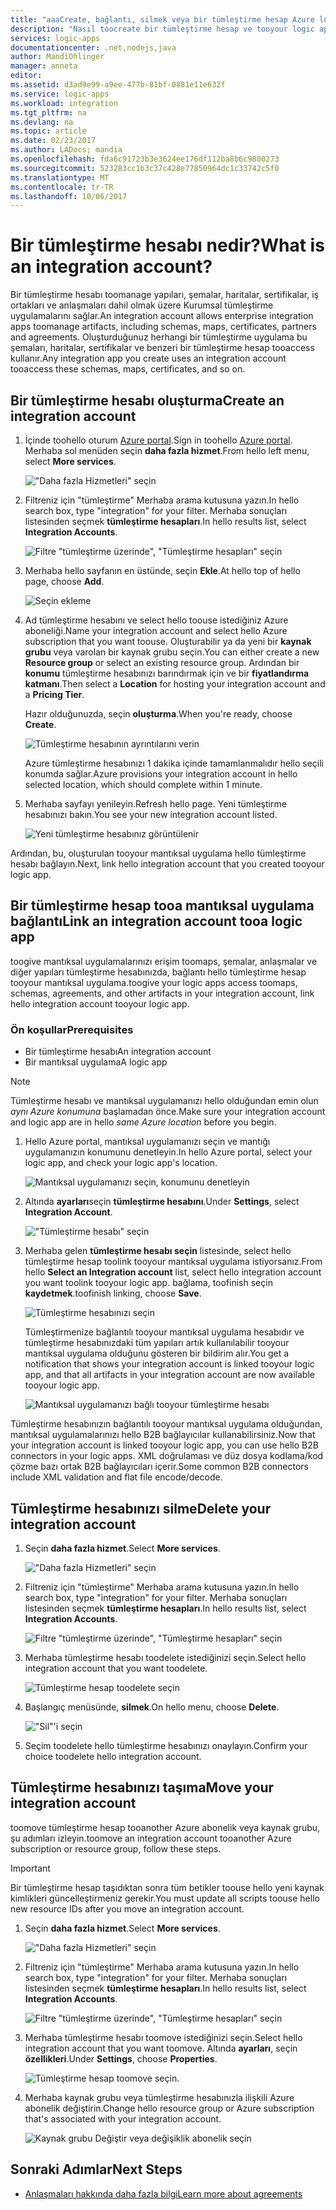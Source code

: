 ```yaml
---
title: "aaaCreate, bağlantı, silmek veya bir tümleştirme hesap Azure logic apps içinde taşımak | Microsoft Docs"
description: "Nasıl toocreate bir tümleştirme hesap ve tooyour logic apps Bağla"
services: logic-apps
documentationcenter: .net,nodejs,java
author: MandiOhlinger
manager: anneta
editor: 
ms.assetid: d3ad9e99-a9ee-477b-81bf-0881e11e632f
ms.service: logic-apps
ms.workload: integration
ms.tgt_pltfrm: na
ms.devlang: na
ms.topic: article
ms.date: 02/23/2017
ms.author: LADocs; mandia
ms.openlocfilehash: fda6c91723b3e3624ee176df112ba8b6c9800273
ms.sourcegitcommit: 523283cc1b3c37c428e77850964dc1c33742c5f0
ms.translationtype: MT
ms.contentlocale: tr-TR
ms.lasthandoff: 10/06/2017
---
```

# <a name="what-is-an-integration-account"></a><span data-ttu-id="c22fd-103">Bir tümleştirme hesabı nedir?</span><span class="sxs-lookup"><span data-stu-id="c22fd-103">What is an integration account?</span></span>

<span data-ttu-id="c22fd-104">Bir tümleştirme hesabı toomanage yapıları, şemalar, haritalar, sertifikalar, iş ortakları ve anlaşmaları dahil olmak üzere Kurumsal tümleştirme uygulamalarını sağlar.</span><span class="sxs-lookup"><span data-stu-id="c22fd-104">An integration account allows enterprise integration apps toomanage artifacts, including schemas, maps, certificates, partners and agreements.</span></span> <span data-ttu-id="c22fd-105">Oluşturduğunuz herhangi bir tümleştirme uygulama bu şemaları, haritalar, sertifikalar ve benzeri bir tümleştirme hesap tooaccess kullanır.</span><span class="sxs-lookup"><span data-stu-id="c22fd-105">Any integration app you create uses an integration account tooaccess these schemas, maps, certificates, and so on.</span></span>

## <a name="create-an-integration-account"></a><span data-ttu-id="c22fd-106">Bir tümleştirme hesabı oluşturma</span><span class="sxs-lookup"><span data-stu-id="c22fd-106">Create an integration account</span></span>

1.  <span data-ttu-id="c22fd-107">İçinde toohello oturum [Azure portal](http://portal.azure.com "Azure portal").</span><span class="sxs-lookup"><span data-stu-id="c22fd-107">Sign in toohello [Azure portal](http://portal.azure.com "Azure portal").</span></span> <span data-ttu-id="c22fd-108">Merhaba sol menüden seçin **daha fazla hizmet**.</span><span class="sxs-lookup"><span data-stu-id="c22fd-108">From hello left menu, select **More services**.</span></span>

    !["Daha fazla Hizmetleri" seçin](./media/logic-apps-enterprise-integration-accounts/account-1.png)

2. <span data-ttu-id="c22fd-110">Filtreniz için "tümleştirme" Merhaba arama kutusuna yazın.</span><span class="sxs-lookup"><span data-stu-id="c22fd-110">In hello search box, type "integration" for your filter.</span></span> <span data-ttu-id="c22fd-111">Merhaba sonuçları listesinden seçmek **tümleştirme hesapları**.</span><span class="sxs-lookup"><span data-stu-id="c22fd-111">In hello results list, select **Integration Accounts**.</span></span>

    ![Filtre "tümleştirme üzerinde", "Tümleştirme hesapları" seçin](./media/logic-apps-enterprise-integration-accounts/account-2.png)  

3. <span data-ttu-id="c22fd-113">Merhaba hello sayfanın en üstünde, seçin **Ekle**.</span><span class="sxs-lookup"><span data-stu-id="c22fd-113">At hello top of hello page, choose **Add**.</span></span>

    ![Seçin ekleme](./media/logic-apps-enterprise-integration-accounts/account-3.png)

4. <span data-ttu-id="c22fd-115">Ad tümleştirme hesabını ve select hello toouse istediğiniz Azure aboneliği.</span><span class="sxs-lookup"><span data-stu-id="c22fd-115">Name your integration account and select hello Azure subscription that you want toouse.</span></span> <span data-ttu-id="c22fd-116">Oluşturabilir ya da yeni bir **kaynak grubu** veya varolan bir kaynak grubu seçin.</span><span class="sxs-lookup"><span data-stu-id="c22fd-116">You can either create a new **Resource group** or select an existing resource group.</span></span> <span data-ttu-id="c22fd-117">Ardından bir **konumu** tümleştirme hesabınızı barındırmak için ve bir **fiyatlandırma katmanı**.</span><span class="sxs-lookup"><span data-stu-id="c22fd-117">Then select a **Location** for hosting your integration account and a **Pricing Tier**.</span></span> 

    <span data-ttu-id="c22fd-118">Hazır olduğunuzda, seçin **oluşturma**.</span><span class="sxs-lookup"><span data-stu-id="c22fd-118">When you're ready, choose **Create**.</span></span>

    ![Tümleştirme hesabının ayrıntılarını verin](./media/logic-apps-enterprise-integration-accounts/account-4.png)

    <span data-ttu-id="c22fd-120">Azure tümleştirme hesabınızı 1 dakika içinde tamamlanmalıdır hello seçili konumda sağlar.</span><span class="sxs-lookup"><span data-stu-id="c22fd-120">Azure provisions your integration account  in hello selected location, which should complete within 1 minute.</span></span>

5. <span data-ttu-id="c22fd-121">Merhaba sayfayı yenileyin.</span><span class="sxs-lookup"><span data-stu-id="c22fd-121">Refresh hello page.</span></span> <span data-ttu-id="c22fd-122">Yeni tümleştirme hesabınızı bakın.</span><span class="sxs-lookup"><span data-stu-id="c22fd-122">You see your new integration account listed.</span></span>

    ![Yeni tümleştirme hesabınız görüntülenir](./media/logic-apps-enterprise-integration-accounts/account-5.png) 

<span data-ttu-id="c22fd-124">Ardından, bu, oluşturulan tooyour mantıksal uygulama hello tümleştirme hesabı bağlayın.</span><span class="sxs-lookup"><span data-stu-id="c22fd-124">Next, link hello integration account that you created tooyour logic app.</span></span> 

## <a name="link-an-integration-account-tooa-logic-app"></a><span data-ttu-id="c22fd-125">Bir tümleştirme hesap tooa mantıksal uygulama bağlantı</span><span class="sxs-lookup"><span data-stu-id="c22fd-125">Link an integration account tooa logic app</span></span>

<span data-ttu-id="c22fd-126">toogive mantıksal uygulamalarınızı erişim toomaps, şemalar, anlaşmalar ve diğer yapıları tümleştirme hesabınızda, bağlantı hello tümleştirme hesap tooyour mantıksal uygulama.</span><span class="sxs-lookup"><span data-stu-id="c22fd-126">toogive your logic apps access toomaps, schemas, agreements, and other artifacts in your integration account, link hello integration account tooyour logic app.</span></span>

### <a name="prerequisites"></a><span data-ttu-id="c22fd-127">Ön koşullar</span><span class="sxs-lookup"><span data-stu-id="c22fd-127">Prerequisites</span></span>

* <span data-ttu-id="c22fd-128">Bir tümleştirme hesabı</span><span class="sxs-lookup"><span data-stu-id="c22fd-128">An integration account</span></span>
* <span data-ttu-id="c22fd-129">Bir mantıksal uygulama</span><span class="sxs-lookup"><span data-stu-id="c22fd-129">A logic app</span></span>

> [!NOTE] 
> <span data-ttu-id="c22fd-130">Tümleştirme hesabı ve mantıksal uygulamanızı hello olduğundan emin olun *aynı Azure konumuna* başlamadan önce.</span><span class="sxs-lookup"><span data-stu-id="c22fd-130">Make sure your integration account and logic app are in hello *same Azure location* before you begin.</span></span>


1. <span data-ttu-id="c22fd-131">Hello Azure portal, mantıksal uygulamanızı seçin ve mantığı uygulamanızın konumunu denetleyin.</span><span class="sxs-lookup"><span data-stu-id="c22fd-131">In hello Azure portal, select your logic app, and check your logic app's location.</span></span>

    ![Mantıksal uygulamanızı seçin, konumunu denetleyin](./media/logic-apps-enterprise-integration-accounts/linkaccount-1.png)

2. <span data-ttu-id="c22fd-133">Altında **ayarları**seçin **tümleştirme hesabını**.</span><span class="sxs-lookup"><span data-stu-id="c22fd-133">Under **Settings**, select **Integration Account**.</span></span>

    !["Tümleştirme hesabı" seçin](./media/logic-apps-enterprise-integration-accounts/linkaccount-2.png)

3. <span data-ttu-id="c22fd-135">Merhaba gelen **tümleştirme hesabı seçin** listesinde, select hello tümleştirme hesap toolink tooyour mantıksal uygulama istiyorsanız.</span><span class="sxs-lookup"><span data-stu-id="c22fd-135">From hello **Select an Integration account** list, select hello integration account you want toolink tooyour logic app.</span></span> <span data-ttu-id="c22fd-136">bağlama, toofinish seçin **kaydetmek**.</span><span class="sxs-lookup"><span data-stu-id="c22fd-136">toofinish linking, choose **Save**.</span></span>

    ![Tümleştirme hesabınızı seçin](./media/logic-apps-enterprise-integration-accounts/linkaccount-3.png)

    <span data-ttu-id="c22fd-138">Tümleştirmenize bağlantılı tooyour mantıksal uygulama hesabıdır ve tümleştirme hesabınızdaki tüm yapıları artık kullanılabilir tooyour mantıksal uygulama olduğunu gösteren bir bildirim alır.</span><span class="sxs-lookup"><span data-stu-id="c22fd-138">You get a notification that shows your integration account is linked tooyour logic app,  and that all artifacts in your integration account are now available tooyour logic app.</span></span>

    ![Mantıksal uygulamanızı bağlı tooyour tümleştirme hesabı](./media/logic-apps-enterprise-integration-accounts/linkaccount-5.png)

<span data-ttu-id="c22fd-140">Tümleştirme hesabınızın bağlantılı tooyour mantıksal uygulama olduğundan, mantıksal uygulamalarınızı hello B2B bağlayıcılar kullanabilirsiniz.</span><span class="sxs-lookup"><span data-stu-id="c22fd-140">Now that your integration account is linked tooyour logic app, you can use hello B2B connectors in your logic apps.</span></span> <span data-ttu-id="c22fd-141">XML doğrulaması ve düz dosya kodlama/kod çözme bazı ortak B2B bağlayıcıları içerir.</span><span class="sxs-lookup"><span data-stu-id="c22fd-141">Some common B2B connectors include XML validation and flat file encode/decode.</span></span>  

## <a name="delete-your-integration-account"></a><span data-ttu-id="c22fd-142">Tümleştirme hesabınızı silme</span><span class="sxs-lookup"><span data-stu-id="c22fd-142">Delete your integration account</span></span>

1. <span data-ttu-id="c22fd-143">Seçin **daha fazla hizmet**.</span><span class="sxs-lookup"><span data-stu-id="c22fd-143">Select **More services**.</span></span>

    !["Daha fazla Hizmetleri" seçin](./media/logic-apps-enterprise-integration-accounts/account-1.png)

2. <span data-ttu-id="c22fd-145">Filtreniz için "tümleştirme" Merhaba arama kutusuna yazın.</span><span class="sxs-lookup"><span data-stu-id="c22fd-145">In hello search box, type "integration" for your filter.</span></span> <span data-ttu-id="c22fd-146">Merhaba sonuçları listesinden seçmek **tümleştirme hesapları**.</span><span class="sxs-lookup"><span data-stu-id="c22fd-146">In hello results list, select **Integration Accounts**.</span></span>

    ![Filtre "tümleştirme üzerinde", "Tümleştirme hesapları" seçin](./media/logic-apps-enterprise-integration-accounts/account-2.png)  

3. <span data-ttu-id="c22fd-148">Merhaba tümleştirme hesabı toodelete istediğinizi seçin.</span><span class="sxs-lookup"><span data-stu-id="c22fd-148">Select hello integration account that you want toodelete.</span></span>

    ![Tümleştirme hesap toodelete seçin](./media/logic-apps-enterprise-integration-accounts/account-5.png)

4. <span data-ttu-id="c22fd-150">Başlangıç menüsünde, **silmek**.</span><span class="sxs-lookup"><span data-stu-id="c22fd-150">On hello menu, choose **Delete**.</span></span>

    !["Sil"'i seçin](./media/logic-apps-enterprise-integration-accounts/delete.png)

5. <span data-ttu-id="c22fd-152">Seçim toodelete hello tümleştirme hesabınızı onaylayın.</span><span class="sxs-lookup"><span data-stu-id="c22fd-152">Confirm your choice toodelete hello integration account.</span></span>

## <a name="move-your-integration-account"></a><span data-ttu-id="c22fd-153">Tümleştirme hesabınızı taşıma</span><span class="sxs-lookup"><span data-stu-id="c22fd-153">Move your integration account</span></span>

<span data-ttu-id="c22fd-154">toomove tümleştirme hesap tooanother Azure abonelik veya kaynak grubu, şu adımları izleyin.</span><span class="sxs-lookup"><span data-stu-id="c22fd-154">toomove an integration account tooanother Azure subscription or resource group, follow these steps.</span></span>

> [!IMPORTANT]
> <span data-ttu-id="c22fd-155">Bir tümleştirme hesap taşıdıktan sonra tüm betikler toouse hello yeni kaynak kimlikleri güncelleştirmeniz gerekir.</span><span class="sxs-lookup"><span data-stu-id="c22fd-155">You must update all scripts toouse hello new resource IDs after you move an integration account.</span></span>

1. <span data-ttu-id="c22fd-156">Seçin **daha fazla hizmet**.</span><span class="sxs-lookup"><span data-stu-id="c22fd-156">Select **More services**.</span></span>

    !["Daha fazla Hizmetleri" seçin](./media/logic-apps-enterprise-integration-accounts/account-1.png)

2. <span data-ttu-id="c22fd-158">Filtreniz için "tümleştirme" Merhaba arama kutusuna yazın.</span><span class="sxs-lookup"><span data-stu-id="c22fd-158">In hello search box, type "integration" for your filter.</span></span> <span data-ttu-id="c22fd-159">Merhaba sonuçları listesinden seçmek **tümleştirme hesapları**.</span><span class="sxs-lookup"><span data-stu-id="c22fd-159">In hello results list, select **Integration Accounts**.</span></span>

    ![Filtre "tümleştirme üzerinde", "Tümleştirme hesapları" seçin](./media/logic-apps-enterprise-integration-accounts/account-2.png)

3. <span data-ttu-id="c22fd-161">Merhaba tümleştirme hesabı toomove istediğinizi seçin.</span><span class="sxs-lookup"><span data-stu-id="c22fd-161">Select hello integration account that you want toomove.</span></span> <span data-ttu-id="c22fd-162">Altında **ayarları**, seçin **özellikleri**.</span><span class="sxs-lookup"><span data-stu-id="c22fd-162">Under **Settings**, choose **Properties**.</span></span>

    ![Tümleştirme hesap toomove seçin.](./media/logic-apps-enterprise-integration-accounts/move.png)

5. <span data-ttu-id="c22fd-165">Merhaba kaynak grubu veya tümleştirme hesabınızla ilişkili Azure abonelik değiştirin.</span><span class="sxs-lookup"><span data-stu-id="c22fd-165">Change hello resource group or Azure subscription that's associated with your integration account.</span></span>

    ![Kaynak grubu Değiştir veya değişiklik abonelik seçin](./media/logic-apps-enterprise-integration-accounts/move-2.png)

## <a name="next-steps"></a><span data-ttu-id="c22fd-167">Sonraki Adımlar</span><span class="sxs-lookup"><span data-stu-id="c22fd-167">Next Steps</span></span>
* [<span data-ttu-id="c22fd-168">Anlaşmaları hakkında daha fazla bilgi</span><span class="sxs-lookup"><span data-stu-id="c22fd-168">Learn more about agreements</span></span>](../logic-apps/logic-apps-enterprise-integration-agreements.md "Kurumsal tümleştirme anlaşmaları hakkında bilgi edinin")  

